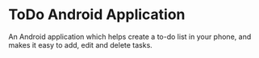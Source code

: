 # ToDo Android Application

An Android application which helps create a to-do list in your phone, and makes it easy to add, edit and delete tasks.
